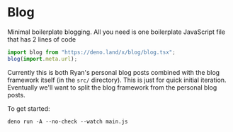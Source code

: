 # Blog

Minimal boilerplate blogging. All you need is one boilerplate JavaScript file
that has 2 lines of code

```js
import blog from "https://deno.land/x/blog/blog.tsx";
blog(import.meta.url);
```

Currently this is both Ryan's personal blog posts combined with the blog
framework itself (in the `src/` directory). This is just for quick initial
iteration. Eventually we'll want to split the blog framework from the personal
blog posts.

To get started:
```
deno run -A --no-check --watch main.js
```
